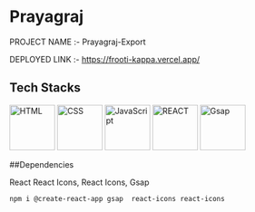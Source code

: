 # Prayagraj
PROJECT NAME :- Prayagraj-Export

DEPLOYED LINK :- https://frooti-kappa.vercel.app/

<h2>Tech Stacks</h2>
<p><img src="https://cdn.iconscout.com/icon/free/png-256/html-2752158-2284975.png?w=256&f=avif" width='80' alt="HTML" /> 
<img src="https://cdn.iconscout.com/icon/free/png-256/css-alt-3521367-2944811.png?w=256&f=avif" width='80' alt="CSS" />
<img src="https://cdn.iconscout.com/icon/free/png-256/javascript-3628858-3029998.png?w=256&f=avif" width='80' alt="JavaScript"/>
<img src="https://cdn.iconscout.com/icon/free/png-256/react-3-1175109.png?w=256&f=avif" width='80' alt="REACT" />
<img src="https://cdn.worldvectorlogo.com/logos/gsap-greensock.svg" width='80' alt="Gsap" />

</p>

##Dependencies

 React React Icons, React Icons, Gsap
```bash
npm i @create-react-app gsap  react-icons react-icons  
```

